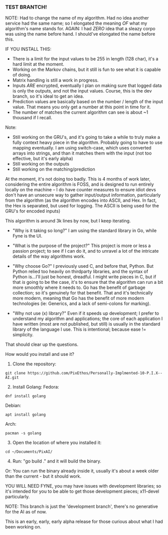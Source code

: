 ### TEST BRANTCH! ###

NOTE: Had to change the name of my algorithm. Had no idea another service had the same name; so I elongated the meaning _OF_ what my algorithm's name stands for.
AGAIN: I had _ZERO_ idea that a sleazy corpo was using the name before hand. I should've elongated the name before this.

IF YOU INSTALL THIS:
- There is a limit for the input values to be 255 in length (128 char), it's a hard limit at the moment.
- Working on the Markov chains, but it still is fun to see what it is capable of doing.
- Matrix handling is still a work in progress.
- Inputs _ARE_ encrypted, eventually I plan on making sure that logged data is only the outputs, and not the input values. Course, this is the dev branch, so it's ideal to get an idea.
- Prediction values are basically based on the number / length of the input value. That means you only get a number at this point in time for it.
- The number of matches the current algorithm can see is about ~1 thousand if I recall.

Note:
- Still working on the GRU's, and it's going to take a while to truly make a fully context heavy piece in the algorithm. Probably going to have to use mapping eventually. I am using switch-case, which uses converted arrays into strings, and than it matches them with the input (not too effective, but it's early alpha)
- Still working on the outputs
- Still working on the matching/prediction

At the moment, it's not doing too badly. This is 4 months of work later, considering the entire algorithm is FOSS, and is designed to run entirely locally on the machine – I do have counter measures to ensure idiot devs don't have an unsecure way to gather input/output information, particularly from the algorithm (as the algorithm encodes into ASCII, and Hex. In fact, the Hex is separated, but used for logging. The ASCII is being used for the GRU's for encoded inputs)

This algorithm is around 3k lines by now, but I keep iterating.

- "Why is it taking so long?"
I am using the standard library in Go, while Fyne is the UI.

- "What is the purpose of the project?"
This project is more or less a passion project; to see if I can do it, and to unravel a lot of the intricate details of the way algorithms work.

- "Why choose Go?"
I previously used C, and before that, Python. But Python relied too heavily on thirdparty libraries, and the syntax of Python is...I'll just be honest, dreadful. I might write pieces in C, but if that _is_ going to be the case, it's to ensure that the algorithm can run a bit more smoothly where it needs to. Go has the benefit of garbage collection; so it's genuinely for that benefit. That and it's technically more modern, meaning that Go has the benefit of more modern technologies (ie: Generics, and a lack of semi-colons for marking).

- "Why not use (x) library?"
Even if it speeds up development; I prefer to understand my algorithm and applications; the core of each application I have written (most are not published, but still) is usually in the standard library of the language I use. This is intentional; because ease != simplicity.

That should clear up the questions.

How would you install and use it?
1. Clone the repository:
```
git clone https://github.com/PixEthos/Personally-Implmented-10-P.I.X--AI.git
```
2. Install Golang:
Fedora:
```
dnf install golang
```
Debian:
```
apt install golang
```
Arch:
```
pacman -s golang
```
3. Open the location of where you installed it:
```
cd ~/Documents/PixAI/
```
4. Run: "go build ." and it will build the binary.

Or:
You can run the binary already inside it, usually it's about a week older than the current - but it should work. 

YOU WILL NEED FYNE, you may have issues with development libraries; so it's intended for you to be able to get those development pieces; x11-devel particularly.

NOTE:
This branch is just the 'development branch', there's no generative for the AI as of now.

This is an early, early, early alpha release for those curious about what I had been working on.
